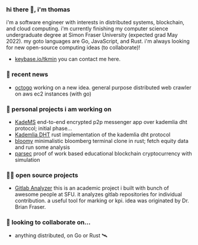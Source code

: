 ### hi there 👋, i'm thomas

i'm a software engineer with interests in distributed systems, blockchain, and cloud computing. i'm currently finishing my computer science undergraduate degree at Simon Fraser University (expected grad May 2022). my goto languages are Go, JavaScript, and Rust. i'm always looking for new open-source computing ideas (to collaborate)!
 
 - [keybase.io/tkmin](https://keybase.io/tkmin) you can contact me here.

### 💬 recent news

 - [octogo](https://github.com/quarterblue/octogo) working on a new idea. general purpose distributed web crawler on aws ec2 instances (with go)

### 🔭 personal projects i am working on

 - [KadeMS](https://github.com/quarterblue/kadems) end-to-end encrypted p2p messenger app over kademlia dht protocol; initial phase...
 - [Kademlia DHT](https://github.com/quarterblue/kademlia-dht) rust implementation of the kademlia dht protocol
 - [bloomy](https://github.com/quarterblue/bloomy) minimalistic bloomberg terminal clone in rust; fetch equity data and run some analysis
 - [parsec](https://github.com/quarterblue/parsec) proof of work based educational blockchain cryptocurrency with simulation

### 👨‍🚀 open source projects

 - [Gitlab Analyzer](https://github.com/gitlab-analyzer/gitlabanalyzer) this is an academic project i built with bunch of awesome people at SFU. it analyzes gitlab repositories for individual contribution. a useful tool for marking or kpi. idea was originated by Dr. Brian Fraser. 

### 👯 looking to collaborate on...
 - anything distributed, on Go or Rust 🛰️

<!--
**quarterblue/quarterblue** is a ✨ _special_ ✨ repository because its `README.md` (this file) appears on your GitHub profile.

Here are some ideas to get you started:

- 🔭 I’m currently working on ...
- 🌱 I’m currently learning ...
- 👯 I’m looking to collaborate on ...
- 🤔 I’m looking for help with ...
- 💬 Ask me about ...
- 📫 How to reach me: ...
- 😄 Pronouns: ...
- ⚡ Fun fact: ...
-->
